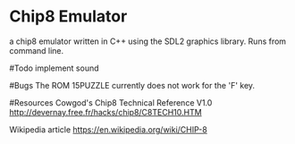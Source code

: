 # Chip8 Emulator
a chip8 emulator written in C++ using the SDL2 graphics library.
Runs from command line.

#Todo
implement sound

#Bugs
The ROM 15PUZZLE currently does not work for the 'F' key.

#Resources
Cowgod's Chip8 Technical Reference V1.0 http://devernay.free.fr/hacks/chip8/C8TECH10.HTM  

Wikipedia article https://en.wikipedia.org/wiki/CHIP-8
